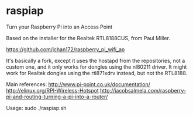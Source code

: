 # raspiap
Turn your Raspberry Pi into an Access Point

Based on the installer for the Realtek RTL8188CUS, from Paul Miller.

https://github.com/jchan172/raspberry_pi_wifi_ap

It's basically a fork, except it uses the hostapd from the repositories, not a custom one, and it only works for dongles using the nl80211 driver. It might work for Realtek dongles using the rtl871xdrv instead, but not the RTL8188.

Main references:
http://www.pi-point.co.uk/documentation/
http://elinux.org/RPI-Wireless-Hotspot
http://jacobsalmela.com/raspberry-pi-and-routing-turning-a-pi-into-a-router/

Usage:
sudo ./raspiap.sh
